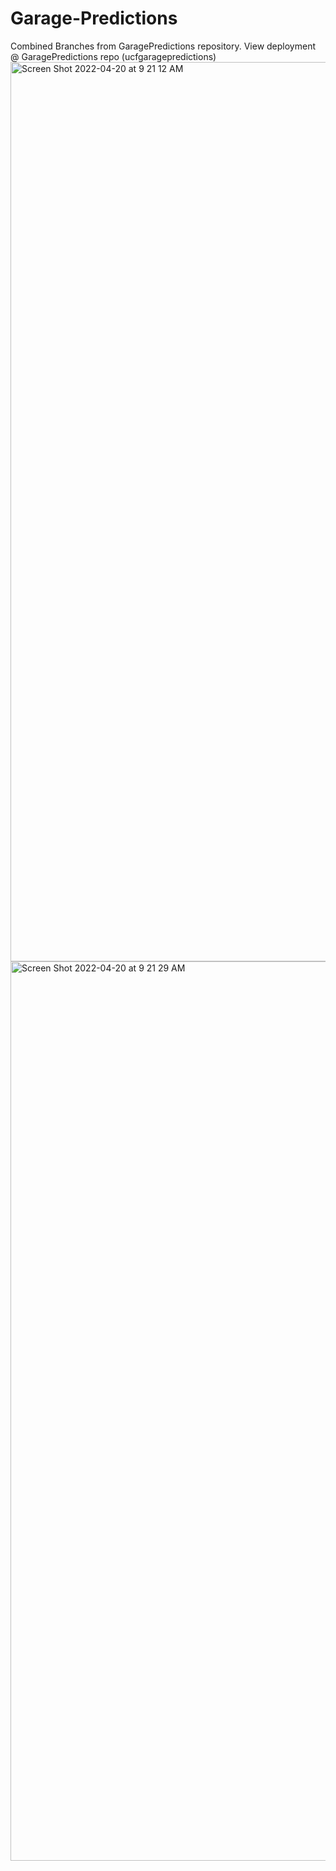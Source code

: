 # Garage-Predictions

Combined Branches from GaragePredictions repository. View deployment @ GaragePredictions repo (ucfgaragepredictions)
<img width="1439" alt="Screen Shot 2022-04-20 at 9 21 12 AM" src="https://user-images.githubusercontent.com/53448605/164239923-7201d05d-59f6-4bea-9c12-8f1db93f7301.png">
<img width="1439" alt="Screen Shot 2022-04-20 at 9 21 29 AM" src="https://user-images.githubusercontent.com/53448605/164239930-e79b0bb5-1ced-4a6e-8c8b-49b325099d62.png">
